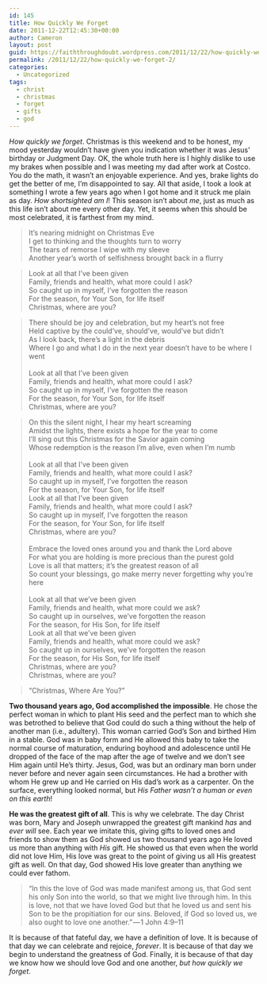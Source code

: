 ```yaml
---
id: 145
title: How Quickly We Forget
date: 2011-12-22T12:45:30+00:00
author: Cameron
layout: post
guid: https://faiththroughdoubt.wordpress.com/2011/12/22/how-quickly-we-forget/
permalink: /2011/12/22/how-quickly-we-forget-2/
categories:
  - Uncategorized
tags:
  - christ
  - christmas
  - forget
  - gifts
  - god
---
```

_How quickly we forget_. Christmas is this weekend and to be honest, my mood yesterday wouldn’t have given you indication whether it was Jesus’ birthday or Judgment Day. OK, the whole truth here is I highly dislike to use my brakes when possible and I was meeting my dad after work at Costco. You do the math, it wasn’t an enjoyable experience. And yes, brake lights do get the better of me, I’m disappointed to say. All that aside, I took a look at something I wrote a few years ago when I got home and it struck me plain as day. _How shortsighted am I_! This season isn’t about _me_, just as much as this life isn’t about me every other day. Yet, it seems when this should be most celebrated, it is farthest from my mind.

> It’s nearing midnight on Christmas Eve  
> I get to thinking and the thoughts turn to worry  
> The tears of remorse I wipe with my sleeve  
> Another year’s worth of selfishness brought back in a flurry

> Look at all that I’ve been given  
> Family, friends and health, what more could I ask?  
> So caught up in myself, I’ve forgotten the reason  
> For the season, for Your Son, for life itself  
> Christmas, where are you?

> There should be joy and celebration, but my heart’s not free  
> Held captive by the could’ve, should’ve, would’ve but didn’t  
> As I look back, there’s a light in the debris  
> Where I go and what I do in the next year doesn’t have to be where I went  
>    
> Look at all that I’ve been given  
> Family, friends and health, what more could I ask?  
> So caught up in myself, I’ve forgotten the reason  
> For the season, for Your Son, for life itself  
> Christmas, where are you?

> On this the silent night, I hear my heart screaming  
> Amidst the lights, there exists a hope for the year to come  
> I’ll sing out this Christmas for the Savior again coming  
> Whose redemption is the reason I’m alive, even when I’m numb  
>    
> Look at all that I’ve been given  
> Family, friends and health, what more could I ask?  
> So caught up in myself, I’ve forgotten the reason  
> For the season, for Your Son, for life itself  
> Look at all that I’ve been given  
> Family, friends and health, what more could I ask?  
> So caught up in myself, I’ve forgotten the reason  
> For the season, for Your Son, for life itself  
> Christmas, where are you?  
>    
> Embrace the loved ones around you and thank the Lord above  
> For what you are holding is more precious than the purest gold  
> Love is all that matters; it’s the greatest reason of all  
> So count your blessings, go make merry never forgetting why you’re here  
>    
> Look at all that we’ve been given  
> Family, friends and health, what more could we ask?  
> So caught up in ourselves, we’ve forgotten the reason  
> For the season, for His Son, for life itself  
> Look at all that we’ve been given  
> Family, friends and health, what more could we ask?  
> So caught up in ourselves, we’ve forgotten the reason  
> For the season, for His Son, for life itself  
> Christmas, where are you?  
> Christmas, where are you?

> “Christmas, Where Are You?”

**Two thousand years ago, God accomplished the impossible**. He chose the perfect woman in which to plant His seed and the perfect man to which she was betrothed to believe that God could do such a thing without the help of another man (i.e., adultery). This woman carried God’s Son and birthed Him in a stable. God was in baby form and He allowed this baby to take the normal course of maturation, enduring boyhood and adolescence until He dropped of the face of the map after the age of twelve and we don’t see Him again until He’s thirty. Jesus, God, was but an ordinary man born under never before and never again seen circumstances. He had a brother with whom He grew up and He carried on His dad’s work as a carpenter. On the surface, everything looked normal, but _His Father wasn’t a human or even on this earth_!

**He was the greatest gift of all**. This is why we celebrate. The day Christ was born, Mary and Joseph unwrapped the greatest gift mankind _has_ and _ever will_ see. Each year we imitate this, giving gifts to loved ones and friends to show them as God showed us two thousand years ago He loved us more than anything with _His_ gift. He showed us that even when the world did not love Him, His love was great to the point of giving us all His greatest gift as well. On that day, God showed His love greater than anything we could ever fathom.

> “In this the love of God was made manifest among us, that God sent his only Son into the world, so that we might live through him. In this is love, not that we have loved God but that he loved us and sent his Son to be the propitiation for our sins. Beloved, if God so loved us, we also ought to love one another.” — 1 John 4:9–11

It is because of that fateful day, we have a definition of love. It is because of that day we can celebrate and rejoice, _forever_. It is because of that day we begin to understand the greatness of God. Finally, it is because of that day we know how we should love God and one another, _but how quickly we forget_.
